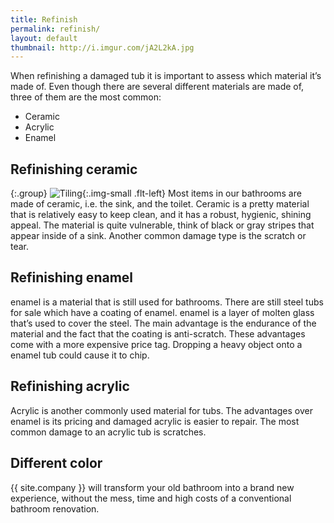 ```yaml
---
title: Refinish
permalink: refinish/
layout: default
thumbnail: http://i.imgur.com/jA2L2kA.jpg
---
```


When refinishing a damaged tub it is important to assess which material it’s made of. Even though there are several different materials are made of, three of them are the most common:

+ Ceramic
+ Acrylic
+ Enamel

## Refinishing ceramic

{:.group}
![Tiling](http://i.imgur.com/81emCoc.jpg "Tiling"){:.img-small .flt-left}
Most items in our bathrooms are made of ceramic, i.e. the sink, and the toilet. Ceramic is a pretty material that is relatively easy to keep clean, and it has a robust, hygienic, shining appeal. The material is quite vulnerable, think of black or gray stripes that appear inside of a sink. Another common damage type is the scratch or tear.

## Refinishing enamel

enamel is a material that is still used for bathrooms. There are still steel tubs for sale which have a coating of enamel. enamel is a layer of molten glass that’s used to cover the steel. The main advantage is the endurance of the material and the fact that the coating is anti-scratch. These advantages come with a more expensive price tag. Dropping a heavy object onto a enamel tub could cause it to chip.

## Refinishing acrylic

Acrylic is another commonly used material for tubs. The advantages over enamel is its pricing and damaged acrylic is easier to repair.
The most common damage to an acrylic tub is scratches.

## Different color
{{ site.company }} will transform your old bathroom into a brand new experience, without the mess, time and high costs of a conventional bathroom renovation.